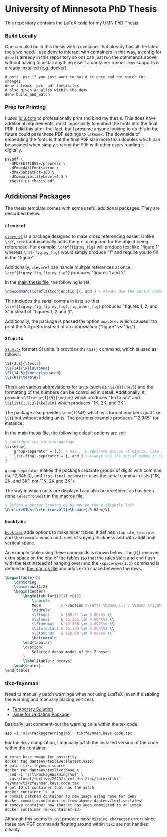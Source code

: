 # University of Minnesota PhD Thesis

This repository contains the LaTeX code for my UMN PhD Thesis.

### Build Locally

One can also build this thesis with a container that already has all the latex
tools we need. I use [denv](https://tomeichlersmith.github.io/denv) to interact with
containers in this way, a config for `denv` is already in this repository so
one can just run the commands above without having to install anything else
if a container runner `denv` supports is already installed (e.g. docker).
```
# omit -pvc if you just want to build it once and not watch for changes
denv latexmk -pvc -pdf thesis.tex
# also given an alias within the denv
denv build_and_watch
```

### Prep for Printing
I used [lulu.com](https://lulu.com) to professionally print and bind my thesis.
This does have additional requirements, most importantly to embed the fonts into the
final PDF.
I did this after-the-fact, but I presume anyone looking to do this in the future
could pass these PDF settings to `latexmk`.
The downside of embedding the fonts is that the final PDF size more than doubles
which can be avoided when simply sharing the PDF with other users reading it digitally.

```
ps2pdf \
  -dPDFSETTINGS=/prepress \
  -dEmbedAllFonts=true \
  -dMaxSubsetPct=100 \
  -dCompatibilityLevel=1.3 \
  thesis.ps thesis.pdf
```

## Additional Packages

The thesis template comes with some useful additional packages. They are
described below.

### `cleveref`

[`cleveref`](https://www.ctan.org/pkg/cleveref?lang=en) is a package designed
to make cross referencing easier. Unlike `\ref`, `\cref` automatically adds
the prefix required for the object being referenced. For example,
`\cref{fig:my_fig}` will produce text like "figure 1" whereas
`\ref{fig:my_fig}` would simply produce "1" and require you to fill in the
"figure".

Additionally, `cleveref` can handle multiple references at once.
`\cref{fig:my_fig,fig:my_fig2}` produces "figures 1 and 2".

In the [main thesis file](thesis.tex), the following is set:

```latex
\newcommand{\creflastconjunction}{, and } % Always use the serial comma
```

This includes the serial comma in lists, so that
`\cref{fig:my_fig,fig:my_fig2,fig_other_fig}` produces "figures 1, 2, and 3"
instead of "figures 1, 2 and 3".

Additionally, the package is passed the option `noabbrev` which causes it to
print the full prefix instead of an abbreviation ("figure" vs "fig.").

### `SIunitx`

[`SIunitx`](https://www.ctan.org/pkg/siunitx?lang=en) formats SI units. It
provides the `\SI{}` command, which is used as follows:

```latex
\SI{3.8}{\tesla}
\SI{14}{\kilo\tonne}
\SI{14.6}{\meter\squared}
\SI{8}{\tera\eV}
```

There are various abbreviations for units (such as `\SI{8}{\TeV}`) and the
formatting of the numbers can be controlled in detail. Additionally, it
provides `\SIrange{1}{5}{\meter}` which produces "1m to 5m" and
`\SIlist{1;2;3}{\kelvin}` which produces "1K, 2K, and 3K".

The package also provides `\num{12345}` which will format numbers (just like
`\SI`) but without adding units. The previous example produces "12,345" for
instance.

In the [main thesis file](thesis.tex), the following default options
are set:

```latex
% Configure the siunitx package
\sisetup{
    group-separator = {,}, % Use , to separate groups of digits, like 12,345
    list-final-separator = {, and } % Always use the serial comma in \SIlist
}
```

`group-separator` makes the package separate groups of digits with commas (so
12,345.0), and `list-final-separator` uses the serial comma in lists ("1K, 2K,
and 3K", not "1K, 2K and 3K").

The way in which units are displayed can also be redefined, as has been done
`\electronvolt` in [the macros file](my_definitions.tex):

```latex
% Define a better looking eV by moving the V slightly left
\DeclareSIUnit\electronvolt{e\hspace{-0.08em}V}
```

### `booktabs`

[`booktabs`](https://www.ctan.org/pkg/booktabs?lang=en) adds options to make
nicer tables. It defines `\toprule`, `\midrule`, and `\bottomrule` which add
rules of varying thickness and with additional vertical space.

An example table using these commands is shown below. The `@{}` removes extra
space on the end of the tables (so that the rules start and end flush with the
text instead of hanging over) and the `\spacerows{1.2}` command is defined in
[the macros file](my_definitions.tex) and adds extra space between the rows.

```latex
\begin{table}[h]
    \centering
    \spacerows{1.2}
    \begin{center}
        \begin{tabular}{@{}l r@{}}
            \toprule
            Mode         & Fraction $\left( \Gamma_{i} / \Gamma \right)$ \\
            \midrule
            $\Ztoqq$     & $69.91 \pm 0.06\%$ \\
            $\Ztoee$     & $3.363 \pm 0.004\%$ \\
            $\Ztomumu$   & $3.366 \pm 0.007\%$ \\
            $\Ztotautau$ & $3.370 \pm 0.008\%$ \\
            $\Ztonunu$   & $20.00 \pm 0.06\%$ \\
            \bottomrule
        \end{tabular}
        \caption{
            Selected decay modes of the Z boson.
        }
        \label{table:z_decays}
    \end{center}
\end{table}
```

### tikz-feynman
Need to manually patch warnings when not using LuaTeX (even if disabling the warning
and manually placing vertices).
- [Temporary Solution](https://github.com/JP-Ellis/tikz-feynman/issues/49)
- [Issue for Updating Package](https://github.com/JP-Ellis/tikz-feynman/issues/72)

Basically just comment-out the warning calls within the tex code.
```
sed -i 's|\\PackageWarning|%&|' tikzfeynman.keys.code.tex
```
For the `denv` compilation, I manually patch the installed version of the code within the container.
```
# retag base image for posterity
docker tag danteev/texlive:{latest,base}
# patch tikz-feynman source
docker run danteev/texlive:base \
  sed -i 's|\\PackageWarning|%&|' \
  /usr/local/texlive/2023/texmf-dist/tex/latex/tikz-feynman/tikzfeynman.keys.code.tex
# get ID of container that has the patch
docker container ls -a
# commit patched container to new image using name for denv
docker commit <container-id-from-above> danteev/texlive:latest
# remove container now that it has been committed to an image
docker container rm <container-id>
```
Although this seems to just produce _more_ `Missing character` errors since these
raw PGF commands floating around within `tikz` are not handled cleanly.
